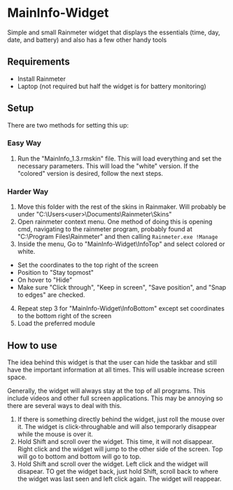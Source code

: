 # MainInfo-Widget
Simple and small Rainmeter widget that displays the essentials (time, day, date, and battery) and also has a few other handy tools

## Requirements
- Install Rainmeter
- Laptop (not required but half the widget is for battery monitoring)

## Setup
There are two methods for setting this up:

### Easy Way
1. Run the "MainInfo_1.3.rmskin" file. This will load everything and set the necessary parameters. This will load the "white" version. If the "colored" version is desired, follow the next steps.

### Harder Way
1. Move this folder with the rest of the skins in Rainmaker. Will probably be under "C:\Users\<user>\Documents\Rainmeter\Skins"
2. Open rainmeter context menu. One method of doing this is opening cmd, navigating to the rainmeter program, probably found at "C:\Program Files\Rainmeter" and then calling `Rainmeter.exe !Manage`
3. Inside the menu, Go to "MainInfo-Widget\InfoTop" and select colored or white.
  - Set the coordinates to the top right of the screen
  - Position to "Stay topmost"
  - On hover to "Hide"
  - Make sure "Click through", "Keep in screen", "Save position", and "Snap to edges" are checked.
4. Repeat step 3 for "MainInfo-Widget\InfoBottom" except set coordinates to the bottom right of the screen
5. Load the preferred module

## How to use
The idea behind this widget is that the user can hide the taskbar and still have the important information at all times. This will usable increase screen space.

Generally, the widget will always stay at the top of all programs. This include videos and other full screen applications. This may be annoying so there are several ways to deal with this.

1. If there is something directly behind the widget, just roll the mouse over it. The widget is click-throughable and will also temporarly disappear while the mouse is over it.
2. Hold Shift and scroll over the widget. This time, it will not disappear. Right click and the widget will jump to the other side of the screen. Top will go to bottom and bottom will go to top.
3. Hold Shift and scroll over the widget. Left click and the widget will disapear. TO get the widget back, just hold Shift, scroll back to where the widget was last seen and left click again. The widget will reappear.
